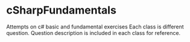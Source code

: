 # cSharpFundamentals

Attempts on c# basic and fundamental exercises
Each class is different question.
Question description is included in each class for reference.
